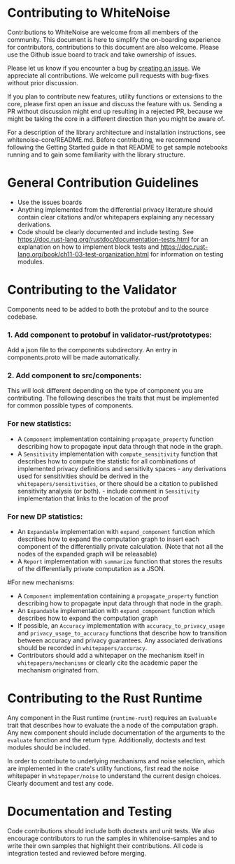 Contributing to WhiteNoise
=============================
Contributions to WhiteNoise are welcome from all members of the community. This document is here to simplify the 
on-boarding experience for contributors, contributions to this document are also welcome. 
Please use the Github issue board to track and take ownership of issues. 

Please let us know if you encounter a bug by [creating an issue](https://github.com/opendifferentialprivacy/whitenoise-core/issues).
We appreciate all contributions. We welcome pull requests with bug-fixes without prior discussion.

If you plan to contribute new features, utility functions or extensions to the core, please first open an issue and 
discuss the feature with us. Sending a PR without discussion might end up resulting in a rejected PR, because we might
 be taking the core in a different direction than you might be aware of.

For a description of the library architecture and installation instructions, see whitenoise-core/README.md. 
Before contributing, we recommend following the Getting Started guide in that README to get sample 
notebooks running and to gain some familiarity with the library structure.

General Contribution Guidelines
===============================

- Use the issues boards
- Anything implemented from the differential privacy literature should contain clear citations and/or whitepapers 
explaining any necessary derivations.
- Code should be clearly documented and include testing. See https://doc.rust-lang.org/rustdoc/documentation-tests.html
for an explanation on how to implement block tests and https://doc.rust-lang.org/book/ch11-03-test-organization.html for
information on testing modules.

Contributing to the Validator
=============================

Components need to be added to both the protobuf and to the source codebase. 

### 1. Add component to protobuf in validator-rust/prototypes:

Add a json file to the components subdirectory. An entry in components.proto will be made automatically.
### 2. Add component to src/components:

This will look different depending on the type of component you are contributing. The following describes the traits
that must be implemented for common possible types of components. 

### For new statistics:
  - A `Component` implementation containing `propagate_property` function describing 
        how to propagate input data through that node in the graph.
  - A `Sensitivity` implementation with `compute_sensitivity` function that describes how to compute
        the statistic for all combinations of implemented privacy definitions and sensitivity spaces
        - any derivations used for sensitivities should be derived in the `whitepapers/sensitivities`,
        or there should be a citation to published sensitivity analysis (or both).
        - include comment in `Sensitivity` implementation that links to the location of the proof
### For new DP statistics:
  - An `Expandable` implementation with `expand_component` function which describes how to expand the computation graph
        to insert each component of the differentially private calculation. (Note that not all the nodes of the
        expanded graph will be releasable)
  - A `Report` implementation with `summarize` function that stores the results of the differentially private computation as a
        JSON.

#For new mechanisms:
 -  A `Component` implementation containing a `propagate_property` function describing 
    how to propagate input data through that node in the graph.
 - An `Expandable` implementation with `expand_component` function which describes how to expand the computation graph
 - If possible, an `Accuracy` implementation with `accuracy_to_privacy_usage` and `privacy_usage_to_accuracy`
    functions that describe how to transition between accuracy and privacy guarantees. Any associated derivations 
    should be recorded in `whitepapers/accuracy`.
 - Contributors should add a whitepaper on the mechanism itself in `whitepapers/mechanisms` or clearly cite the
        academic paper the mechanism originated from.
   
Contributing to the Rust Runtime
================================

Any component in the Rust runtime (`runtime-rust`) requires an `Evaluable` trait that describes how to evaluate the 
a node of the computation graph. Any new component should include documentation of the arguments to the `evaluate` 
function and the return type. Additionally, doctests and test modules should be included.

In order to contribute to underlying mechanisms and noise selection, which are implemented in the crate's utility 
functions, first read the noise whitepaper in `whitepaper/noise` to understand the current design choices. Clearly
document and test any code.

Documentation and Testing
=======================
Code contributions should include both doctests and unit tests. We also encourage contributors to run the samples in 
whitenoise-samples and to write their own samples that highlight their contributions. All code is integration tested and
reviewed before merging. 